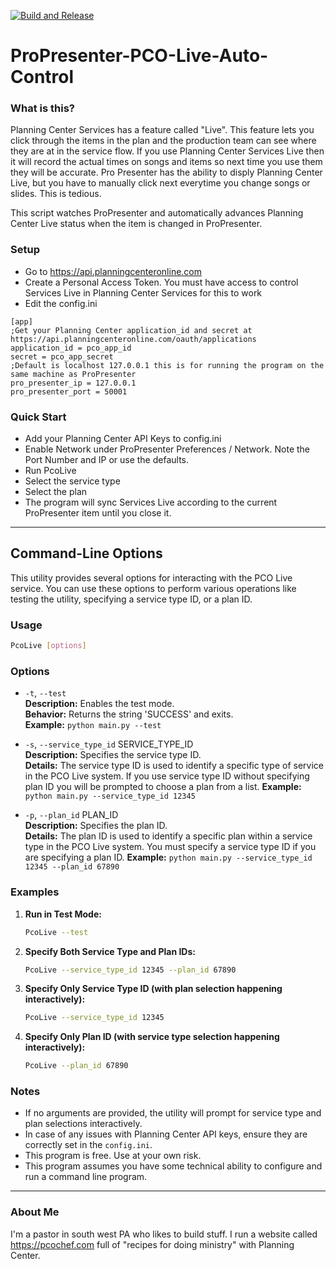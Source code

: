 [![Build and Release](https://github.com/pastorhudson/ProPresenter-PCO-Live-Auto-Control/actions/workflows/main.yml/badge.svg)](https://github.com/pastorhudson/ProPresenter-PCO-Live-Auto-Control/actions/workflows/main.yml)
# ProPresenter-PCO-Live-Auto-Control
### What is this?
Planning Center Services has a feature called "Live". This feature lets you click through the items in the plan and the production team can see where they are at in the service flow.
If you use Planning Center Services Live then it will record the actual times on songs and items so next time you use them they will be accurate.
Pro Presenter has the ability to disply Planning Center Live, but you have to manually click next everytime you change songs or slides. This is tedious.

This script watches ProPresenter and automatically advances Planning Center Live status when the item is changed in ProPresenter.

### Setup

- Go to https://api.planningcenteronline.com
- Create a Personal Access Token. You must have access to control Services Live in Planning Center Services for this to work
- Edit the config.ini

```editorconfig
[app]
;Get your Planning Center application_id and secret at https://api.planningcenteronline.com/oauth/applications
application_id = pco_app_id
secret = pco_app_secret
;Default is localhost 127.0.0.1 this is for running the program on the same machine as ProPresenter
pro_presenter_ip = 127.0.0.1
pro_presenter_port = 50001
```

### Quick Start
- Add your Planning Center API Keys to config.ini
- Enable Network under ProPresenter Preferences / Network. Note the Port Number and IP or use the defaults.
- Run PcoLive
- Select the service type
- Select the plan
- The program will sync Services Live according to the current ProPresenter item until you close it.

---

## Command-Line Options

This utility provides several options for interacting with the PCO Live service. You can use these options to perform various operations like testing the utility, specifying a service type ID, or a plan ID.

### Usage

```bash
PcoLive [options]
```

### Options

- `-t`, `--test`  
  **Description:** Enables the test mode.  
  **Behavior:** Returns the string 'SUCCESS' and exits.  
  **Example:** `python main.py --test`

- `-s`, `--service_type_id` SERVICE_TYPE_ID  
  **Description:** Specifies the service type ID.  
  **Details:** The service type ID is used to identify a specific type of service in the PCO Live system. If you use service type ID without specifying plan ID you will be prompted to choose a plan from a list.
  **Example:** `python main.py --service_type_id 12345`

- `-p`, `--plan_id` PLAN_ID  
  **Description:** Specifies the plan ID.  
  **Details:** The plan ID is used to identify a specific plan within a service type in the PCO Live system. You must specify a service type ID if you are specifying a plan ID.
  **Example:** `python main.py --service_type_id 12345 --plan_id 67890`

### Examples

1. **Run in Test Mode:**  
   ```bash
   PcoLive --test
   ```

2. **Specify Both Service Type and Plan IDs:**  
   ```bash
   PcoLive --service_type_id 12345 --plan_id 67890
   ```

3. **Specify Only Service Type ID (with plan selection happening interactively):**  
   ```bash
   PcoLive --service_type_id 12345
   ```

4. **Specify Only Plan ID (with service type selection happening interactively):**  
   ```bash
   PcoLive --plan_id 67890
   ```

### Notes

- If no arguments are provided, the utility will prompt for service type and plan selections interactively.
- In case of any issues with Planning Center API keys, ensure they are correctly set in the `config.ini`.
- This program is free. Use at your own risk.
- This program assumes you have some technical ability to configure and run a command line program.

---

### About Me

I'm a pastor in south west PA who likes to build stuff. I run a website called https://pcochef.com full of "recipes for doing ministry" with Planning Center.